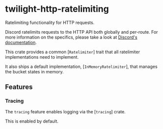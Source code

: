 # twilight-http-ratelimiting

Ratelimiting functionality for HTTP requests.

Discord ratelimits requests to the HTTP API both globally and per-route.
For more information on the specifics, please take a look at
[Discord's documentation].

This crate provides a common [`Ratelimiter`] trait that all ratelimiter
implementations need to implement.

It also ships a default implementation, [`InMemoryRatelimiter`], that manages
the bucket states in memory.

## Features

### Tracing

The `tracing` feature enables logging via the [`tracing`] crate.

This is enabled by default.

[Discord's documentation]: https://discord.com/developers/docs/topics/rate-limits
